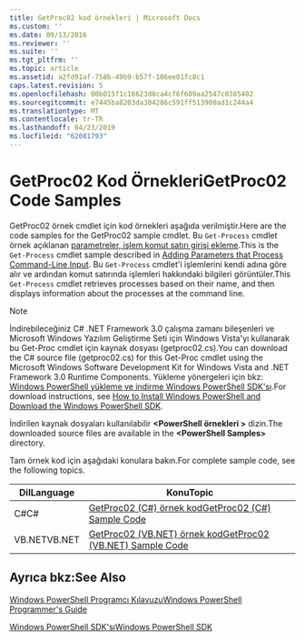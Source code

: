 ```yaml
---
title: GetProc02 kod örnekleri | Microsoft Docs
ms.custom: ''
ms.date: 09/13/2016
ms.reviewer: ''
ms.suite: ''
ms.tgt_pltfrm: ''
ms.topic: article
ms.assetid: a2fd91af-758b-49b9-b57f-106ee01fc8c1
caps.latest.revision: 5
ms.openlocfilehash: 00b015f1c16623d8ca4cf6f609aa2547c0385402
ms.sourcegitcommit: e7445ba8203da304286c591ff513900ad1c244a4
ms.translationtype: MT
ms.contentlocale: tr-TR
ms.lasthandoff: 04/23/2019
ms.locfileid: "62081793"
---
```

# <a name="getproc02-code-samples"></a><span data-ttu-id="92e67-102">GetProc02 Kod Örnekleri</span><span class="sxs-lookup"><span data-stu-id="92e67-102">GetProc02 Code Samples</span></span>

<span data-ttu-id="92e67-103">GetProc02 örnek cmdlet için kod örnekleri aşağıda verilmiştir.</span><span class="sxs-lookup"><span data-stu-id="92e67-103">Here are the code samples for the GetProc02 sample cmdlet.</span></span> <span data-ttu-id="92e67-104">Bu `Get-Process` cmdlet örnek açıklanan [parametreler, işlem komut satırı girişi ekleme](../cmdlet/adding-parameters-that-process-command-line-input.md).</span><span class="sxs-lookup"><span data-stu-id="92e67-104">This is the `Get-Process` cmdlet sample described in [Adding Parameters that Process Command-Line Input](../cmdlet/adding-parameters-that-process-command-line-input.md).</span></span> <span data-ttu-id="92e67-105">Bu `Get-Process` cmdlet'i işlemlerini kendi adına göre alır ve ardından komut satırında işlemleri hakkındaki bilgileri görüntüler.</span><span class="sxs-lookup"><span data-stu-id="92e67-105">This `Get-Process` cmdlet retrieves processes based on their name, and then displays information about the processes at the command line.</span></span>

> [!NOTE]
> <span data-ttu-id="92e67-106">İndirebileceğiniz C# .NET Framework 3.0 çalışma zamanı bileşenleri ve Microsoft Windows Yazılım Geliştirme Seti için Windows Vista'yı kullanarak bu Get-Proc cmdlet için kaynak dosyası (getproc02.cs).</span><span class="sxs-lookup"><span data-stu-id="92e67-106">You can download the C# source file (getproc02.cs) for this Get-Proc cmdlet using the Microsoft Windows Software Development Kit for Windows Vista and .NET Framework 3.0 Runtime Components.</span></span> <span data-ttu-id="92e67-107">Yükleme yönergeleri için bkz: [Windows PowerShell yükleme ve indirme Windows PowerShell SDK'sı](/powershell/developer/installing-the-windows-powershell-sdk).</span><span class="sxs-lookup"><span data-stu-id="92e67-107">For download instructions, see [How to Install Windows PowerShell and Download the Windows PowerShell SDK](/powershell/developer/installing-the-windows-powershell-sdk).</span></span>
>
> <span data-ttu-id="92e67-108">İndirilen kaynak dosyaları kullanılabilir  **\<PowerShell örnekleri >** dizin.</span><span class="sxs-lookup"><span data-stu-id="92e67-108">The downloaded source files are available in the **\<PowerShell Samples>** directory.</span></span>

<span data-ttu-id="92e67-109">Tam örnek kod için aşağıdaki konulara bakın.</span><span class="sxs-lookup"><span data-stu-id="92e67-109">For complete sample code, see the following topics.</span></span>

|<span data-ttu-id="92e67-110">Dil</span><span class="sxs-lookup"><span data-stu-id="92e67-110">Language</span></span>|<span data-ttu-id="92e67-111">Konu</span><span class="sxs-lookup"><span data-stu-id="92e67-111">Topic</span></span>|
|--------------|-----------|
|<span data-ttu-id="92e67-112">C#</span><span class="sxs-lookup"><span data-stu-id="92e67-112">C#</span></span>|[<span data-ttu-id="92e67-113">GetProc02 (C#) örnek kod</span><span class="sxs-lookup"><span data-stu-id="92e67-113">GetProc02 (C#) Sample Code</span></span>](./getproc02-csharp-sample-code.md)|
|<span data-ttu-id="92e67-114">VB.NET</span><span class="sxs-lookup"><span data-stu-id="92e67-114">VB.NET</span></span>|[<span data-ttu-id="92e67-115">GetProc02 (VB.NET) örnek kod</span><span class="sxs-lookup"><span data-stu-id="92e67-115">GetProc02 (VB.NET) Sample Code</span></span>](./getproc02-vb-net-sample-code.md)|

## <a name="see-also"></a><span data-ttu-id="92e67-116">Ayrıca bkz:</span><span class="sxs-lookup"><span data-stu-id="92e67-116">See Also</span></span>

[<span data-ttu-id="92e67-117">Windows PowerShell Programcı Kılavuzu</span><span class="sxs-lookup"><span data-stu-id="92e67-117">Windows PowerShell Programmer's Guide</span></span>](./windows-powershell-programmer-s-guide.md)

[<span data-ttu-id="92e67-118">Windows PowerShell SDK'sı</span><span class="sxs-lookup"><span data-stu-id="92e67-118">Windows PowerShell SDK</span></span>](../windows-powershell-reference.md)